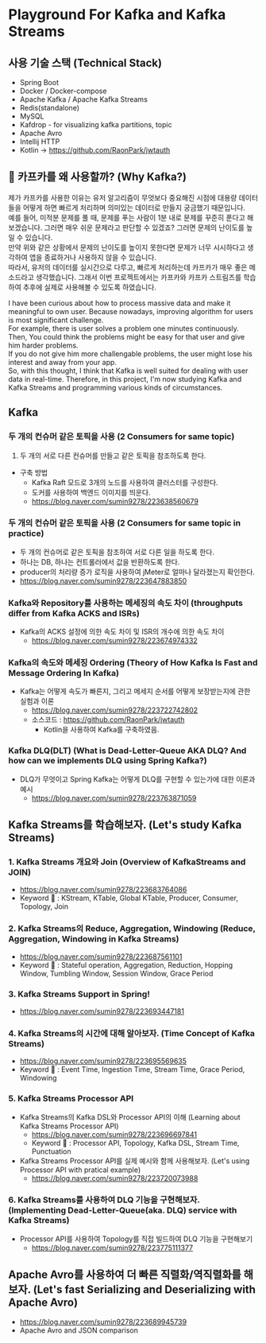# Playground For Kafka and Kafka Streams

## 사용 기술 스택 (Technical Stack)
- Spring Boot
- Docker / Docker-compose
- Apache Kafka / Apache Kafka Streams
- Redis(standalone)
- MySQL
- Kafdrop - for visualizing kafka partitions, topic
- Apache Avro
- Intellij HTTP
- Kotlin -> https://github.com/RaonPark/jwtauth

## 🤔 카프카를 왜 사용할까? (Why Kafka?) 
제가 카프카를 사용한 이유는 유저 알고리즘이 무엇보다 중요해진 시점에 대용량 데이터들을 어떻게 하면 빠르게 처리하며 의미있는 데이터로 만들지 궁금했기 때문입니다.<br>
예를 들어, 미적분 문제를 풀 때, 문제를 푸는 사람이 1분 내로 문제를 꾸준히 푼다고 해보겠습니다. 그러면 매우 쉬운 문제라고 판단할 수 있겠죠? 그러면 문제의 난이도를 높일 수 있습니다.<br>
만약 위와 같은 상황에서 문제의 난이도를 높이지 못한다면 문제가 너무 시시하다고 생각하여 앱을 종료하거나 사용하지 않을 수 있습니다.<br>
따라서, 유저의 데이터를 실시간으로 다루고, 빠르게 처리하는데 카프카가 매우 좋은 메소드라고 생각했습니다. 그래서 이번 프로젝트에서는 카프카와 카프카 스트림즈를 학습하여 추후에 실제로 사용해볼 수 있도록 하였습니다.<br>

I have been curious about how to process massive data and make it meaningful to own user. Because nowadays, improving algorithm for users is most significant challenge.<br>
For example, there is user solves a problem one minutes continuously. Then, You could think the problems might be easy for that user and give him harder problems.<br>
If you do not give him more challengable problems, the user might lose his interest and away from your app.<br>
So, with this thought, I think that Kafka is well suited for dealing with user data in real-time. Therefore, in this project, I'm now studying Kafka and Kafka Streams and programming various kinds of circumstances.<br>

## Kafka
### 두 개의 컨슈머 같은 토픽을 사용 (2 Consumers for same topic)
1. 두 개의 서로 다른 컨슈머를 만들고 같은 토픽을 참조하도록 한다.
- 구축 방법
  - Kafka Raft 모드로 3개의 노드를 사용하여 클러스터를 구성한다.
  - 도커를 사용하여 백엔드 이미지를 띄운다.
  - https://blog.naver.com/sumin9278/223638560679

### 두 개의 컨슈머 같은 토픽을 사용 (2 Consumers for same topic in practice)
- 두 개의 컨슈머로 같은 토픽을 참조하여 서로 다른 일을 하도록 한다.
- 하나는 DB, 하나는 컨트롤러에서 값을 반환하도록 한다.
- producer의 처리량 증가 로직을 사용하여 jMeter로 얼마나 달라졌는지 확인한다.
- https://blog.naver.com/sumin9278/223647883850

### Kafka와 Repository를 사용하는 메세징의 속도 차이 (throughputs differ from Kafka ACKS and ISRs)
- Kafka의 ACKS 설정에 의한 속도 차이 및 ISR의 개수에 의한 속도 차이
  - https://blog.naver.com/sumin9278/223674974332

### Kafka의 속도와 메세징 Ordering (Theory of How Kafka Is Fast and Message Ordering In Kafka)
- Kafka는 어떻게 속도가 빠른지, 그리고 메세지 순서를 어떻게 보장받는지에 관한 실험과 이론 
  - https://blog.naver.com/sumin9278/223722742802
  - 소스코드 : https://github.com/RaonPark/jwtauth
    - Kotlin을 사용하여 Kafka를 구축하였음.
   
### Kafka DLQ(DLT) (What is Dead-Letter-Queue AKA DLQ? And how can we implements DLQ using Spring Kafka?)
- DLQ가 무엇이고 Spring Kafka는 어떻게 DLQ를 구현할 수 있는가에 대한 이론과 예시
  - https://blog.naver.com/sumin9278/223763871059

## Kafka Streams를 학습해보자. (Let's study Kafka Streams)
### 1. Kafka Streams 개요와 Join (Overview of KafkaStreams and JOIN)
- https://blog.naver.com/sumin9278/223683764086
- Keyword 🔑 : KStream, KTable, Global KTable, Producer, Consumer, Topology, Join

### 2. Kafka Streams의 Reduce, Aggregation, Windowing (Reduce, Aggregation, Windowing in Kafka Streams)
- https://blog.naver.com/sumin9278/223687561101
- Keyword 🔑 : Stateful operation, Aggregation, Reduction, Hopping Window, Tumbling Window, Session Window, Grace Period

### 3. Kafka Streams Support in Spring!
- https://blog.naver.com/sumin9278/223693447181

### 4. Kafka Streams의 시간에 대해 알아보자. (Time Concept of Kafka Streams)
- https://blog.naver.com/sumin9278/223695569635
- Keyword 🔑 : Event Time, Ingestion Time, Stream Time, Grace Period, Windowing

### 5. Kafka Streams Processor API
- Kafka Streams의 Kafka DSL와 Processor API의 이해 (Learning about Kafka Streams Processor API)
  - https://blog.naver.com/sumin9278/223696697841
  - Keyword 🔑 : Processor API, Topology, Kafka DSL, Stream Time, Punctuation
- Kafka Streams Processor API를 실제 예시와 함께 사용해보자. (Let's using Processor API with pratical example)
  - https://blog.naver.com/sumin9278/223720073988
 
### 6. Kafka Streams를 사용하여 DLQ 기능을 구현해보자. (Implementing Dead-Letter-Queue(aka. DLQ) service with Kafka Streams)
- Processor API를 사용하여 Topology를 직접 빌드하여 DLQ 기능을 구현해보기
  - https://blog.naver.com/sumin9278/223775111377

## Apache Avro를 사용하여 더 빠른 직렬화/역직렬화를 해보자. (Let's fast Serializing and Deserializing with Apache Avro)
- https://blog.naver.com/sumin9278/223689945739
- Apache Avro and JSON comparison
